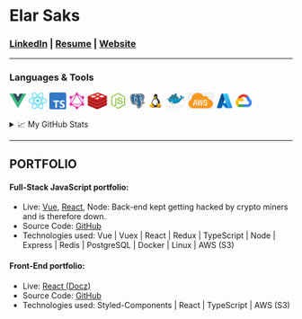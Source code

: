 # Elar Saks 
### [LinkedIn](http://www.linkedin.com/in/elarsaks/) | [Resume](http://elar-saks.info/) | [Website](http://www.elarsaks.com) 
---
### Languages & Tools
*<img height="30" src="https://raw.githubusercontent.com/elarsaks/elarsaks/master/images/vue.png">
<img height="30" src="https://raw.githubusercontent.com/elarsaks/elarsaks/master/images/react.png">
<img height="30" src="https://raw.githubusercontent.com/elarsaks/elarsaks/master/images/TypeScript.png">
<img height="30" src="https://raw.githubusercontent.com/elarsaks/elarsaks/master/images/graphql.png">
<img height="30" src="https://raw.githubusercontent.com/elarsaks/elarsaks/master/images/redis.png">
<img height="30" src="https://raw.githubusercontent.com/elarsaks/elarsaks/master/images/node.png">
<img height="30" src="https://raw.githubusercontent.com/elarsaks/elarsaks/master/images/Postgres.png">
<img height="30" src="https://raw.githubusercontent.com/elarsaks/elarsaks/master/images/linux.png">
<img height="30" src="https://raw.githubusercontent.com/elarsaks/elarsaks/master/images/docker.png">
<img height="30" src="https://raw.githubusercontent.com/elarsaks/elarsaks/master/images/aws.png">
<img height="30" src="https://raw.githubusercontent.com/elarsaks/elarsaks/master/images/azure.png">
<img height="30" src="https://raw.githubusercontent.com/elarsaks/elarsaks/master/images/gcp.png">*

<details>
  <summary>📈 My GitHub Stats</summary> 
  <br />
  <a href="https://github.com/thealmarques/thealmarques">
    <img align="center" src="https://github-readme-stats.vercel.app/api/top-langs/?username=elarsaks&hide=swift,objective-c&title_color=ffffff&text_color=c9cacc&icon_color=2bbc8a&bg_color=1d1f21" />
  </a>
</details>

---

## PORTFOLIO
#### Full-Stack JavaScript portfolio:
* Live: [Vue](http://javascript-portfolio-vue-client.s3-website.eu-north-1.amazonaws.com), [React](http://javascript-portfolio-react-client.s3-website.eu-north-1.amazonaws.com), Node: Back-end kept getting hacked by crypto miners and is therefore down.
* Source Code: [GitHub]( http://github.com/elarsaks/JavaScript-Portfolio)  
* Technologies used: Vue | Vuex | React | Redux | TypeScript | Node | Express | Redis | PostgreSQL | Docker | Linux | AWS (S3)


#### Front-End portfolio:
* Live: [React (Docz)](http://playing-cards-tree.s3-website.eu-north-1.amazonaws.com/)
* Source Code: [GitHub](https://github.com/elarsaks/Front-end-portfolio)  
* Technologies used: Styled-Components | React | TypeScript | AWS (S3)




